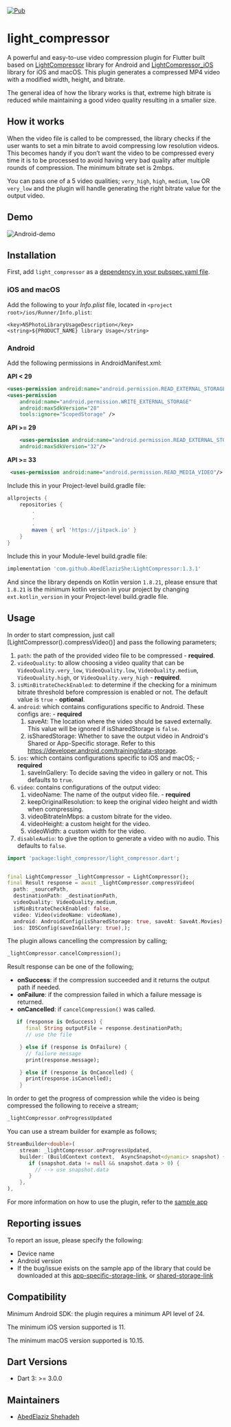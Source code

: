 <p align="left">
<a href="https://pub.dev/packages/light_compressor"><img src="https://img.shields.io/pub/v/light_compressor.svg" alt="Pub"></a>
</p>


# light_compressor
A powerful and easy-to-use video compression plugin for Flutter built based on [LightCompressor](https://github.com/AbedElazizShe/LightCompressor/tree/master/lightcompressor) library for Android and [LightCompressor_iOS](https://github.com/AbedElazizShe/LightCompressor_iOS) library for iOS and macOS. This plugin generates a compressed MP4 video with a modified width, height, and bitrate.

The general idea of how the library works is that, extreme high bitrate is reduced while maintaining a good video quality resulting in a smaller size.

## How it works
When the video file is called to be compressed, the library checks if the user wants to set a min bitrate to avoid compressing low resolution videos. This becomes handy if you don’t want the video to be compressed every time it is to be processed to avoid having very bad quality after multiple rounds of compression. The minimum bitrate set is 2mbps.

You can pass one of a 5 video qualities; `very_high`, `high`, `medium`, `low` OR `very_low` and the plugin will handle generating the right bitrate value for the output video.

## Demo

![Android-demo](https://github.com/AbedElazizShe/light_compressor/blob/master/pictures/android.gif)

## Installation

First, add `light_compressor` as a [dependency in your pubspec.yaml file](https://flutter.io/platform-plugins/).

### iOS and macOS

Add the following to your _Info.plist_ file, located in `<project root>/ios/Runner/Info.plist`:

```
<key>NSPhotoLibraryUsageDescription</key>
<string>${PRODUCT_NAME} library Usage</string>
```

### Android

Add the following permissions in AndroidManifest.xml:

**API < 29**

```xml
<uses-permission android:name="android.permission.READ_EXTERNAL_STORAGE"/>
<uses-permission
    android:name="android.permission.WRITE_EXTERNAL_STORAGE"
    android:maxSdkVersion="28"
    tools:ignore="ScopedStorage" />
```

**API >= 29**

```xml
    <uses-permission android:name="android.permission.READ_EXTERNAL_STORAGE"
    android:maxSdkVersion="32"/>
```

**API >= 33**

```xml
 <uses-permission android:name="android.permission.READ_MEDIA_VIDEO"/>
```

Include this in your Project-level build.gradle file:
```groovy
allprojects {
    repositories {
        .
        .
        .
        maven { url 'https://jitpack.io' }
    }
}
```

Include this in your Module-level build.gradle file:

```groovy
implementation 'com.github.AbedElazizShe:LightCompressor:1.3.1'
```

And since the library depends on Kotlin version `1.8.21`, please ensure that `1.8.21` is the minimum kotlin version in your project by changing `ext.kotlin_version` in your Project-level build.gradle file.

## Usage

In order to start compression, just call [LightCompressor().compressVideo()] and pass the following parameters;
1) `path`: the path of the provided video file to be compressed - **required**.
2) `videoQuality`: to allow choosing a video quality that can be `VideoQuality.very_low`, `VideoQuality.low`, `VideoQuality.medium`, `VideoQuality.high`, or `VideoQuality.very_high` - **required**.
3) `isMinBitrateCheckEnabled`: to determine if the checking for a minimum bitrate threshold before compression is enabled or not. The default value is `true` - **optional**.
4) `android`: which contains configurations specific to Android. These configs are: - **required**
   1) saveAt: The location where the video should be saved externally. This value will be ignored if isSharedStorage is `false`.
   2) isSharedStorage: Whether to save the output video in Android's Shared or App-Specific storage. Refer to this https://developer.android.com/training/data-storage.
5) `ios`: which contains configurations specific to iOS and macOS; - **required**
   1) saveInGallery: To decide saving the video in gallery or not. This defaults to `true`.
6) `video`: contains configurations of the output video:
   1) videoName: The name of the output video file. - **required**
   2) keepOriginalResolution: to keep the original video height and width when compressing.
   3) videoBitrateInMbps: a custom bitrate for the video.
   4) videoHeight: a custom height for the video.
   5) videoWidth: a custom width for the video.
7) `disableAudio`: to give the option to generate a video with no audio. This defaults to `false`.

```dart
import 'package:light_compressor/light_compressor.dart';


final LightCompressor _lightCompressor = LightCompressor();
final Result response = await _lightCompressor.compressVideo(
  path: _sourcePath,
  destinationPath: _destinationPath,
  videoQuality: VideoQuality.medium,
  isMinBitrateCheckEnabled: false,
  video: Video(videoName: videoName),
  android: AndroidConfig(isSharedStorage: true, saveAt: SaveAt.Movies),
  ios: IOSConfig(saveInGallery: true),);
```

The plugin allows cancelling the compression by calling;

```dart
_lightCompressor.cancelCompression();
```

Result response can be one of the following;
- **onSuccess**: if the compression succeeded and it returns the output path if needed.
- **onFailure**: if the compression failed in which a failure message is returned.
- **onCancelled**: if `cancelCompression()` was called.

```dart
   if (response is OnSuccess) {
      final String outputFile = response.destinationPath;
      // use the file

    } else if (response is OnFailure) {
      // failure message
      print(response.message);

    } else if (response is OnCancelled) {
      print(response.isCancelled);
    }
```

In order to get the progress of compression while the video is being compressed the following to receive a stream;

```dart
_lightCompressor.onProgressUpdated
```

You can use a stream builder for example as follows;

```dart
StreamBuilder<double>(
    stream: _lightCompressor.onProgressUpdated,
    builder: (BuildContext context,  AsyncSnapshot<dynamic> snapshot) {
       if (snapshot.data != null && snapshot.data > 0) {
         // --> use snapshot.data
       }
    },
),
```

For more information on how to use the plugin, refer to the [sample app](https://github.com/AbedElazizShe/light_compressor/blob/master/example/lib/main.dart)

## Reporting issues
To report an issue, please specify the following:
- Device name
- Android version
- If the bug/issue exists on the sample app of the library that could be downloaded at this [app-specific-storage-link](https://drive.google.com/file/d/1Hh9JJ78tUiCDEiujcIu88rmWJVUO-hQS/view?usp=sharing), or [shared-storage-link](https://drive.google.com/file/d/1iUBcQdeMkzQqlsSeAT17uDM2pRAh5hOV/view?usp=sharing)


## Compatibility
Minimum Android SDK: the plugin requires a minimum API level of 24.

The minimum iOS version supported is 11.

The minimum macOS version supported is 10.15.

## Dart Versions

- Dart 3: >= 3.0.0

## Maintainers

- [AbedElaziz Shehadeh](https://github.com/AbedElazizShe)